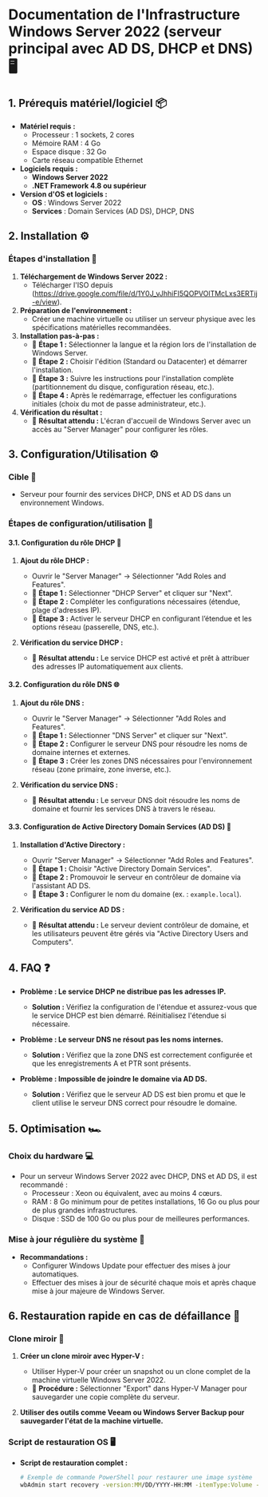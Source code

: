 # Documentation de l'Infrastructure Windows Server 2022 (serveur principal avec AD DS, DHCP et DNS) 🖥️

## 1. Prérequis matériel/logiciel 📦
- **Matériel requis :**
  - Processeur : 1 sockets, 2 cores
  - Mémoire RAM : 4 Go
  - Espace disque : 32 Go
  - Carte réseau compatible Ethernet
- **Logiciels requis :**
  - **Windows Server 2022**
  - **.NET Framework 4.8 ou supérieur**
- **Version d'OS et logiciels :**
  - **OS** : Windows Server 2022
  - **Services** : Domain Services (AD DS), DHCP, DNS

## 2. Installation ⚙️

### Étapes d'installation 🚀
1. **Téléchargement de Windows Server 2022 :**  
   - Télécharger l'ISO depuis (https://drive.google.com/file/d/1Y0J_vJhhiFI5QOPVOlTMcLxs3ERTij-e/view).
2. **Préparation de l'environnement :**  
   - Créer une machine virtuelle ou utiliser un serveur physique avec les spécifications matérielles recommandées.
3. **Installation pas-à-pas :**
   - 📸 **Étape 1 :** Sélectionner la langue et la région lors de l'installation de Windows Server.
   - 📸 **Étape 2 :** Choisir l'édition (Standard ou Datacenter) et démarrer l'installation.
   - 📸 **Étape 3 :** Suivre les instructions pour l'installation complète (partitionnement du disque, configuration réseau, etc.).
   - 📸 **Étape 4 :** Après le redémarrage, effectuer les configurations initiales (choix du mot de passe administrateur, etc.).
4. **Vérification du résultat :**
   - 📸 **Résultat attendu :** L'écran d'accueil de Windows Server avec un accès au "Server Manager" pour configurer les rôles.

## 3. Configuration/Utilisation ⚙️

### Cible 🎯
- Serveur pour fournir des services DHCP, DNS et AD DS dans un environnement Windows.

### Étapes de configuration/utilisation 🔧
#### 3.1. Configuration du rôle DHCP 🔄
1. **Ajout du rôle DHCP :**  
   - Ouvrir le "Server Manager" → Sélectionner "Add Roles and Features".
   - 📸 **Étape 1 :** Sélectionner "DHCP Server" et cliquer sur "Next".
   - 📸 **Étape 2 :** Compléter les configurations nécessaires (étendue, plage d'adresses IP).
   - 📸 **Étape 3 :** Activer le serveur DHCP en configurant l’étendue et les options réseau (passerelle, DNS, etc.).
   
2. **Vérification du service DHCP :**  
   - 📸 **Résultat attendu :** Le service DHCP est activé et prêt à attribuer des adresses IP automatiquement aux clients.

#### 3.2. Configuration du rôle DNS 🌐
1. **Ajout du rôle DNS :**  
   - Ouvrir le "Server Manager" → Sélectionner "Add Roles and Features".
   - 📸 **Étape 1 :** Sélectionner "DNS Server" et cliquer sur "Next".
   - 📸 **Étape 2 :** Configurer le serveur DNS pour résoudre les noms de domaine internes et externes.
   - 📸 **Étape 3 :** Créer les zones DNS nécessaires pour l'environnement réseau (zone primaire, zone inverse, etc.).

2. **Vérification du service DNS :**  
   - 📸 **Résultat attendu :** Le serveur DNS doit résoudre les noms de domaine et fournir les services DNS à travers le réseau.

#### 3.3. Configuration de Active Directory Domain Services (AD DS) 🔑
1. **Installation d'Active Directory :**  
   - Ouvrir "Server Manager" → Sélectionner "Add Roles and Features".
   - 📸 **Étape 1 :** Choisir "Active Directory Domain Services".
   - 📸 **Étape 2 :** Promouvoir le serveur en contrôleur de domaine via l'assistant AD DS.
   - 📸 **Étape 3 :** Configurer le nom du domaine (ex. : `example.local`).
   
2. **Vérification du service AD DS :**  
   - 📸 **Résultat attendu :** Le serveur devient contrôleur de domaine, et les utilisateurs peuvent être gérés via "Active Directory Users and Computers".

## 4. FAQ ❓
- **Problème : Le service DHCP ne distribue pas les adresses IP.**
  - **Solution :** Vérifiez la configuration de l'étendue et assurez-vous que le service DHCP est bien démarré. Réinitialisez l'étendue si nécessaire.
  
- **Problème : Le serveur DNS ne résout pas les noms internes.**
  - **Solution :** Vérifiez que la zone DNS est correctement configurée et que les enregistrements A et PTR sont présents.
  
- **Problème : Impossible de joindre le domaine via AD DS.**
  - **Solution :** Vérifiez que le serveur AD DS est bien promu et que le client utilise le serveur DNS correct pour résoudre le domaine.

## 5. Optimisation 🏎️

### Choix du hardware 💻
- Pour un serveur Windows Server 2022 avec DHCP, DNS et AD DS, il est recommandé :
  - Processeur : Xeon ou équivalent, avec au moins 4 cœurs.
  - RAM : 8 Go minimum pour de petites installations, 16 Go ou plus pour de plus grandes infrastructures.
  - Disque : SSD de 100 Go ou plus pour de meilleures performances.

### Mise à jour régulière du système 🔄
- **Recommandations :**  
  - Configurer Windows Update pour effectuer des mises à jour automatiques.
  - Effectuer des mises à jour de sécurité chaque mois et après chaque mise à jour majeure de Windows Server.

## 6. Restauration rapide en cas de défaillance 🔄

### Clone miroir 💾
1. **Créer un clone miroir avec Hyper-V :**
   - Utiliser Hyper-V pour créer un snapshot ou un clone complet de la machine virtuelle Windows Server 2022.
   - 📸 **Procédure :** Sélectionner "Export" dans Hyper-V Manager pour sauvegarder une copie complète du serveur.
   
2. **Utiliser des outils comme Veeam ou Windows Server Backup pour sauvegarder l'état de la machine virtuelle.**

### Script de restauration OS 🖥️
- **Script de restauration complet :**
  ```bash
  # Exemple de commande PowerShell pour restaurer une image système
  wbAdmin start recovery -version:MM/DD/YYYY-HH:MM -itemType:Volume -items:C: -recoveryTarget:C:
